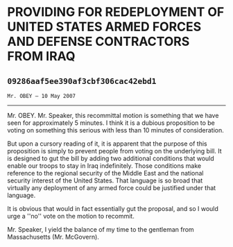 # PROVIDING FOR REDEPLOYMENT OF UNITED STATES ARMED FORCES AND DEFENSE  CONTRACTORS FROM IRAQ
## `09286aaf5ee390af3cbf306cac42ebd1`
`Mr. OBEY — 10 May 2007`

---


Mr. OBEY. Mr. Speaker, this recommittal motion is something that we 
have seen for approximately 5 minutes. I think it is a dubious 
proposition to be voting on something this serious with less than 10 
minutes of consideration.

But upon a cursory reading of it, it is apparent that the purpose of 
this proposition is simply to prevent people from voting on the 
underlying bill. It is designed to gut the bill by adding two 
additional conditions that would enable our troops to stay in Iraq 
indefinitely. Those conditions make reference to the regional security 
of the Middle East and the national security interest of the United 
States. That language is so broad that virtually any deployment of any 
armed force could be justified under that language.

It is obvious that would in fact essentially gut the proposal, and so 
I would urge a ''no'' vote on the motion to recommit.

Mr. Speaker, I yield the balance of my time to the gentleman from 
Massachusetts (Mr. McGovern).